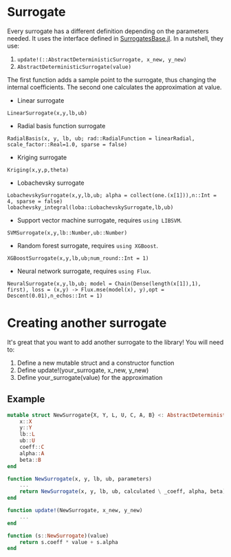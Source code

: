 # Surrogate

Every surrogate has a different definition depending on the parameters needed. It uses the interface defined in [SurrogatesBase.jl](https://github.com/SciML/SurrogatesBase.jl). In a nutshell, they use:

 1. `update!(::AbstractDeterministicSurrogate, x_new, y_new)`
 2. `AbstractDeterministicSurrogate(value)`

The first function adds a sample point to the surrogate, thus changing the internal coefficients. The second one calculates the approximation at value.

  - Linear surrogate

```@docs
LinearSurrogate(x,y,lb,ub)
```

  - Radial basis function surrogate

```@docs
RadialBasis(x, y, lb, ub; rad::RadialFunction = linearRadial, scale_factor::Real=1.0, sparse = false)
```

  - Kriging surrogate

```@docs
Kriging(x,y,p,theta)
```

  - Lobachevsky surrogate

```@docs
LobachevskySurrogate(x,y,lb,ub; alpha = collect(one.(x[1])),n::Int = 4, sparse = false)
lobachevsky_integral(loba::LobachevskySurrogate,lb,ub)
```

  - Support vector machine surrogate, requires `using LIBSVM`.

```
SVMSurrogate(x,y,lb::Number,ub::Number)
```

  - Random forest surrogate, requires `using XGBoost`.

```
XGBoostSurrogate(x,y,lb,ub;num_round::Int = 1)
```

  - Neural network surrogate, requires `using Flux`.

```
NeuralSurrogate(x,y,lb,ub; model = Chain(Dense(length(x[1]),1), first), loss = (x,y) -> Flux.mse(model(x), y),opt = Descent(0.01),n_echos::Int = 1)
```

# Creating another surrogate

It's great that you want to add another surrogate to the library!
You will need to:

 1. Define a new mutable struct and a constructor function
 2. Define update!(your\_surrogate, x\_new, y\_new)
 3. Define your\_surrogate(value) for the approximation

## Example

```julia
mutable struct NewSurrogate{X, Y, L, U, C, A, B} <: AbstractDeterministicSurrogate
    x::X
    y::Y
    lb::L
    ub::U
    coeff::C
    alpha::A
    beta::B
end

function NewSurrogate(x, y, lb, ub, parameters)
    ...
    return NewSurrogate(x, y, lb, ub, calculated \ _coeff, alpha, beta)
end

function update!(NewSurrogate, x_new, y_new)
    ...
end

function (s::NewSurrogate)(value)
    return s.coeff * value + s.alpha
end
```
